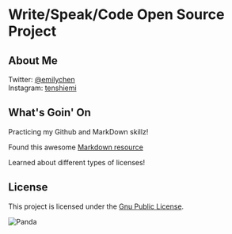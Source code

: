 # Write/Speak/Code Open Source Project

## About Me

Twitter: [@emilychen](https://www.twitter.com/emilychen)  
Instagram: [tenshiemi](http://instagram.com/tenshiemi)

## What's Goin' On

Practicing my Github and MarkDown skillz!

Found this awesome [Markdown resource](https://github.com/adam-p/markdown-here/wiki/Markdown-Cheatsheet)

Learned about different types of licenses!

## License

This project is licensed under the [Gnu Public License](http://www.gnu.org/licenses/gpl.html).

![Panda](http://onebigphoto.com/uploads/2012/01/pandas-in-love.jpg)
